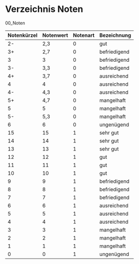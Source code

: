 # Verzeichnis Noten

00_Noten

Notenkürzel	|Notenwert	|Notenart	|Bezeichnung
--|--|--|--
	2-|2,3|0|gut
3+|2,7|0|befriedigend
3|3|0|befriedigend
3-|3,3|0|befriedigend
4+|3,7|0|ausreichend
4|4|0|ausreichend
4-|4,3|0|ausreichend
5+|4,7|0|mangelhaft
5|5|0|mangelhaft
5-|5,3|0|mangelhaft
6|6|0|ungenügend
15|15|1|sehr gut
14|14|1|sehr gut
13|13|1|sehr gut
12|12|1|gut
11|11|1|gut
10|10|1|gut
9|9|1|befriedigend
8|8|1|befriedigend
7|7|1|befriedigend
6|6|1|ausreichend
5|5|1|ausreichend
4|4|1|ausreichend
3|3|1|mangelhaft
2|2|1|mangelhaft
1|1|1|mangelhaft
0|0|1|ungenügend
